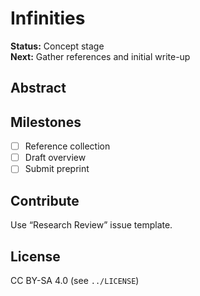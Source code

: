 # Infinities

**Status:** Concept stage  
**Next:** Gather references and initial write-up

## Abstract
<short abstract>

## Milestones
- [ ] Reference collection
- [ ] Draft overview
- [ ] Submit preprint

## Contribute
Use “Research Review” issue template.

## License
CC BY-SA 4.0 (see `../LICENSE`)


